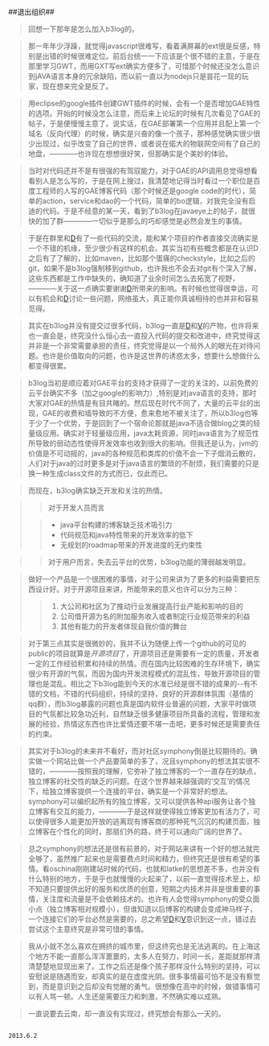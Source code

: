 
[D]: http://88250.b3log.org/  "D"
[V]: http://vanessa.b3log.org/  "V"

##退出组织##
>回想一下那年是怎么加入b3log的。

>那一年年少浮躁，就觉得javascript很难写，看着满屏幕的ext很是反感，特别是出错的时候很难定位。前后台统一一下应该是个很不错的主意，于是在那里学习GWT，而用GXT写ext确实方便多了，可惜那个时候还没怎么意识到jAVA语言本身的冗余缺陷，而以前一直以为nodejs只是昙花一现的玩家，现在想来完全是反了。  

>用eclipse的google插件创建GWT插件的时候，会有一个是否增加GAE特性的选项。开始的时候没怎么注意，而后来上论坛的时候有几次看见了GAE的帖子，于是便慢慢主意了。说实话，在GAE部署第一个应用并且配上第一个域名（反向代理）的时候，确实是兴奋的像一个孩子，那种感觉确实很少很少出现过，似乎改变了自己的世界，或者说在偌大的物联网空间有了自己的地盘，————也许现在想想很好笑，但那确实是个美妙的体验。

>当时对代码还并不是有很强的有驾驭能力，对于GAE的API调用总觉得想看看别人是怎么写的，于是在网上搜过，我清楚地记得当时看过一个职位是百度工程师的人写的GAE博客代码（那个时候还是google code的时代），简单的action，service和dao的一个代码，简单的bo逻辑，对我完全没有启迪的代码。于是不经意的某一天，看到了b3log在javaeye上的帖子，就很快的加了群————一切似乎是那么的巧却感觉是必然会发生的事情。

>于是在群里和[D]有了一些代码的交流，能和某个项目的作者直接交流确实是一个不错的机缘，至少很少有这样的机会。其实当初有些概念都是在认识D之后有了了解的，比如maven，比如那个蛋痛的checkstyle，比如之后的git，如果不是b3log强制移到github，也许我也不会去对git有个深入了解，这些东西都是工作中缺失的，确知道了业余时间怎么去拓宽了视野，————关于这一点确实要谢谢[D]所带来的影响。有时候也觉得很幸运，可以有机会和[D]讨论一些问题，网络虽大，真正能你真诚相待的也并非和容易觅得。

>其实在b3log并没有提交过很多代码，b3log一直是[D]和[V]的产物，也许将来也一直会是，终究没什么恒心去一直投入代码的提交和改进中，终究觉得这并非是一个非常需要承担的责任，终究觉得是以一个局外人的眼光在对待问题。也许是价值取向的问题，也许是这世界的诱惑太多，想要什么想做什么都变得很累。

>b3log当初是顺应着对GAE平台的支持才获得了一定的关注的，以前免费的云平台确实不多（加之google的影响力）,特别是对java语言的支持，那时大家对GAE的热情是有目共睹的。然后现在时代不同了，大量的云平台的出现，GAE的收费和墙导致的不方便，愈来愈地不被关注了，所以b3log也等于少了一个优势，于是回到了一个宿命论那就是java不适合做blog之类的轻量级应用。确实对于轻量级应用，java太耗资源，同时java语言为了规范性所导致的弱动态性使得开发效率也收到很大的影响。但我还是认为，jvm的价值是不可动摇的，java的各种规范和类库的价值不会一下子烟消云散的，人们对于java的过时更多是对于java语言的繁琐的不耐烦，我们需要的只是换一种生成class文件的方式而已，仅此而已。

>而现在，b3log确实缺乏开发和关注的热情。 

>>对于开发人员而言
>
>>* java平台构建的博客缺乏技术吸引力
>>* 代码规范和java特性带来的开发效率的低下
>>*	无规划的roadmap带来的开发进度的无约束性

>>对于用户而言，失去云平台的优势，b3log功能的薄弱越发明显。

>做好一个产品是一个很困难的事情，对于公司来讲为了更多的利益需要把东西设计好。对于开源项目来讲，所能带来的意义也许可以分为三种：
> 
>>1. 大公司和社区为了推动行业发展提高行业产能和影响的目的 
>>2. 公司借开源为名的附加服务收入或者制定行业规范带来的利益 
>>3. 其他有能力的开发者体现自我价值的舞台

>对于第三点其实是很微妙的，我并不认为随便上传一个github的可见的public的项目就算是*开源项目*了，开源项目还是需要有一定的质量，开发者一定的工作经验积累和持续的热情。而在国内比较困难的生存环境下，确实很少有开源的气氛，而因为国内开发流程模式的混乱性，导致开源项目的管理也是混乱。相比之下b3log能到今天的水准已经是很不错的成果的--有不错的文档，不错的代码组织，持续的坚持，良好的开源群体氛围（基情的qq群），而b3log暴露的问题也真是国内软件业普遍的问题，大家平时做项目的气氛都比较急功近利，自然缺乏很多健康项目所具备的流程，管理和发展的经验，热情这东西也许比爱情还要不堪一击吧，更多时候还是需要责任的约束。


>其实对于b3log的未来并不看好，而对社区symphony倒是比较期待的。确实做一个网站比做一个产品要简单的多了，况且symphony的想法其实很不错的，————按照我的理解，它弥补了独立博客的一个一直存在的缺点，独立博客的社交性的缺乏的问题。在这个世界越来越强调的‘交互’的情况下，给独立博客提供一个连接的平台，确实是一个非常好的想法。symphony可以编织起所有的独立博客，又可以提供各种api服务让各个独立博客有交互的能力，————于是这样就使得独立博客更加有活力了，可以使得很多人能更加开放的逃离现有博客商的那种死气沉沉的构建页面，独立博客在个性化的同时，那扇们外的路，终于可以通向广阔的世界了。

>总之symphony的想法还是很有前景的，对于网站来讲有一个好的想法就完全够了，虽然推广起来也是需要费点时间和精力，但终究还是很有希望的事情。看oschina刚刚建站时候的代码，也就和latke的思想差不多，也并没有什么特别的地方，于是乎也就慢慢的火起来了，以前一直觉得技术至上，却不知道只要提供出好的服务和优质的创意，短期之内技术并非是很重要的事情，关注度和流量是不会依赖技术的。也许有人会觉得symphony的受众面小点（独立博客相对规模小），但谁知道以后博客的构建会变成神马样子，一个连接它们的平台必然是需要的，总之希望[D]和[V]意识到这一点，错过去尝试这个主意终究是非常可惜的事情。


>我从小就不怎么喜欢在拥挤的城市里，但这终究也是无法逃离的。在上海这个地方不能一直那么浑浑噩噩的，太多人在努力，时间一长，差距就那样清清楚楚地显现出来了。工作之后还是像个孩子那样没什么特别的坚持，可以安慰说是随遇而安，却真实的是在虚度光阴。很多事情最可怕不是没有察觉到，而是意识到之后却没有觉醒的勇气。很想像在高中的时候，做错事情可以有人骂一顿。人生还是需要压力和刺激，不然确实难以成熟。


>一直说要去云南，却一直没有实现过，终究想会有那么一天的。

																			2013.6.2














